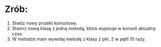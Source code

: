 # Zrób:

1. Stwóz nowy projekt konsolowy.
2. Stwórz nową klasę z jedną metodą, która wypisuje w konsoli aktualny czas.
3. W metodze main wywołaj metodę z klasy z pkt. 2 w pętli 10 razy.